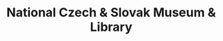 ---
layout: repo
title: "National Czech & Slovak Museum & Library"
id: 12017
permalink: repos/12017/
---